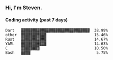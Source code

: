 ### Hi, I'm Steven.

#### Coding activity (past 7 days)
```
Dart   ▓▓▓▓▓▓▓▓▓▓▓▓▓▓▓▓▓▓▓▓▓▓▓▓▓▓▓▓▓▓  38.99%
other  ▓▓▓▓▓▓▓▓▓▓▓                     15.46%
Rust   ▓▓▓▓▓▓▓▓▓▓▓                     14.67%
YAML   ▓▓▓▓▓▓▓▓▓▓▓                     14.63%
C      ▓▓▓▓▓▓▓▓                        10.50%
Bash   ▓▓▓▓                             5.75%
```
